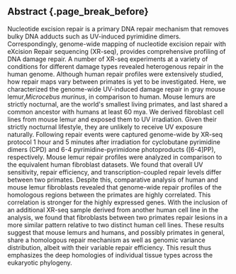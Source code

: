 ## Abstract {.page_break_before}

<!-- 250 words -->

Nucleotide excision repair is a primary DNA repair mechanism that removes bulky DNA adducts such as UV-induced pyrimidine dimers. 
Correspondingly, genome-wide mapping of nucleotide excision repair with eXcision Repair sequencing (XR-seq), provides comprehensive profiling of DNA damage repair. 
A number of XR-seq experiments at a variety of conditions for different damage types revealed heterogenous repair in the human genome.
Although human repair profiles were extensively studied, how repair maps vary between primates is yet to be investigated.
Here, we characterized the genome-wide UV-induced damage repair in gray mouse lemur,*Microcebus murinus*, in comparison to human.
Mouse lemurs are strictly nocturnal, are the world's smallest living primates, and last shared a common ancestor with humans at least 60 mya. 
We derived fibroblast cell lines from mouse lemur and exposed them to UV irradiation.
Given their strictly nocturnal lifestyle, they are unlikely to receive UV exposure naturally. 
Following repair events were captured genome-wide by XR-seq protocol 1 hour and 5 minutes after irradiation for cyclobutane pyrimidine dimers (CPD) and 6-4 pyrimidine-pyrimidone photoproducts ([6-4]PP), respectively. 
Mouse lemur repair profiles were analyzed in comparison to the equivalent human fibroblast datasets.
We found that overall UV sensitivity, repair efficiency, and transcription-coupled repair levels differ between two primates.
Despite this, comparative analysis of human and mouse lemur fibroblasts revealed that genome-wide repair profiles of the homologous regions between the primates are highly correlated. 
This correlation is stronger for the highly expressed genes.
With the inclusion of an additional XR-seq sample derived from another human cell line in the analysis, we found that fibroblasts between two primates repair lesions in a more similar pattern relative to two distinct human cell lines.
These results suggest that mouse lemurs and humans, and possibly primates in general, share a homologous repair mechanism as well as genomic variance distribution, albeit with their variable repair efficiency.
This result thus emphasizes the deep homologies of individual tissue types across the eukaryotic phylogeny.